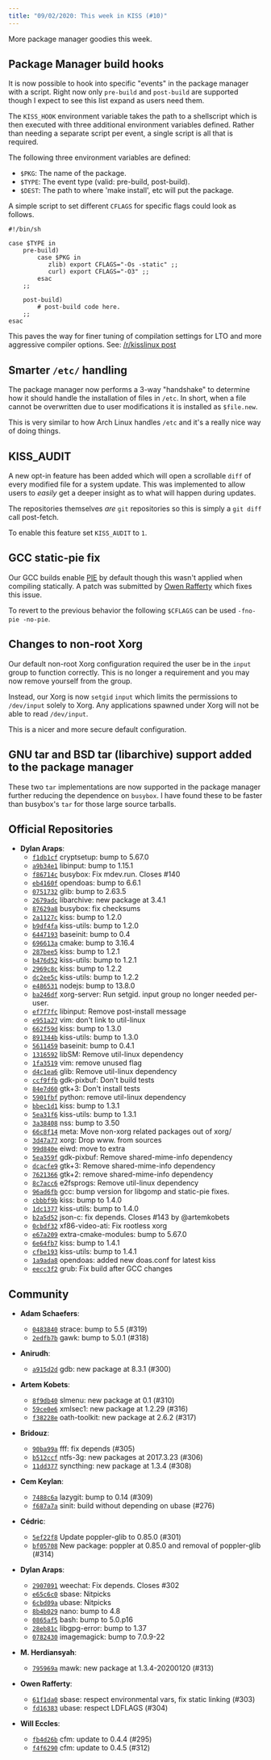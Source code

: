 ```yaml
---
title: "09/02/2020: This week in KISS (#10)"
---
```


More package manager goodies this week.

## Package Manager build hooks

It is now possible to hook into specific "events" in the package manager with a script. Right now only `pre-build` and `post-build` are supported though I expect to see this list expand as users need them.

The `KISS_HOOK` environment variable takes the path to a shellscript which is then executed with three additional environment variables defined. Rather than needing a separate script per event, a single script is all that is required.

The following three environment variables are defined:

- `$PKG`:  The name of the package.
- `$TYPE`: The event type (valid: pre-build, post-build).
- `$DEST`: The path to where 'make install', etc will put the package.

A simple script to set different `CFLAGS` for specific flags could look as follows.

```
#!/bin/sh

case $TYPE in
    pre-build)
        case $PKG in
           zlib) export CFLAGS="-Os -static" ;;
           curl) export CFLAGS="-O3" ;;
        esac
    ;;

    post-build)
        # post-build code here.
    ;;
esac
```

This paves the way for finer tuning of compilation settings for LTO and more aggressive compiler options. See: [/r/kisslinux post](https://old.reddit.com/r/kisslinux/comments/f09c9k/aggressive_compiler_optimizations_under_kiss_linux/)


## Smarter `/etc/` handling

The package manager now performs a 3-way "handshake" to determine how it should handle the installation of files in `/etc`. In short, when a file cannot be overwritten due to user modifications it is installed as `$file.new`.

This is very similar to how Arch Linux handles `/etc` and it's a really nice way of doing things.


## KISS_AUDIT

A new opt-in feature has been added which will open a scrollable `diff` of every modified file for a system update. This was implemented to allow users to *easily* get a deeper insight as to what will happen during updates.

The repositories themselves *are* `git` repositories so this is simply a `git diff` call post-fetch.

To enable this feature set `KISS_AUDIT` to `1`.


## GCC static-pie fix

Our GCC builds enable [PIE](https://en.wikipedia.org/wiki/Position-independent_code) by default though this wasn't applied when compiling statically. A patch was submitted by [Owen Rafferty](https://github.com/ioraff) which fixes this issue.

To revert to the previous behavior the following `$CFLAGS` can be used `-fno-pie -no-pie`.


## Changes to non-root Xorg

Our default non-root Xorg configuration required the user be in the `input` group to function correctly. This is no longer a requirement and you may now remove yourself from the group.

Instead, our Xorg is now `setgid` `input` which limits the permissions to `/dev/input` solely to Xorg. Any applications spawned under Xorg will not be able to read `/dev/input`.

This is a nicer and more secure default configuration.


## GNU tar and BSD tar (libarchive) support added to the package manager

These two `tar` implementations are now supported in the package manager further reducing the dependence on `busybox`. I have found these to be faster than busybox's `tar` for those large source tarballs.


## Official Repositories

- **Dylan Araps**:
    - [`f1db1cf`](https://github.com/kisslinux/repo/commit/f1db1cf) cryptsetup: bump to 5.67.0
    - [`a9b34e1`](https://github.com/kisslinux/repo/commit/a9b34e1) libinput: bump to 1.15.1
    - [`f86714c`](https://github.com/kisslinux/repo/commit/f86714c) busybox: Fix mdev.run. Closes #140
    - [`eb4160f`](https://github.com/kisslinux/repo/commit/eb4160f) opendoas: bump to 6.6.1
    - [`0751732`](https://github.com/kisslinux/repo/commit/0751732) glib: bump to 2.63.5
    - [`2679adc`](https://github.com/kisslinux/repo/commit/2679adc) libarchive: new package at 3.4.1
    - [`87629a8`](https://github.com/kisslinux/repo/commit/87629a8) busybox: fix checksums
    - [`2a1127c`](https://github.com/kisslinux/repo/commit/2a1127c) kiss: bump to 1.2.0
    - [`b9df4fa`](https://github.com/kisslinux/repo/commit/b9df4fa) kiss-utils: bump to 1.2.0
    - [`6447193`](https://github.com/kisslinux/repo/commit/6447193) baseinit: bump to 0.4
    - [`696613a`](https://github.com/kisslinux/repo/commit/696613a) cmake: bump to 3.16.4
    - [`287bee5`](https://github.com/kisslinux/repo/commit/287bee5) kiss: bump to 1.2.1
    - [`b476d52`](https://github.com/kisslinux/repo/commit/b476d52) kiss-utils: bump to 1.2.1
    - [`2969c8c`](https://github.com/kisslinux/repo/commit/2969c8c) kiss: bump to 1.2.2
    - [`dc2ee5c`](https://github.com/kisslinux/repo/commit/dc2ee5c) kiss-utils: bump to 1.2.2
    - [`e486531`](https://github.com/kisslinux/repo/commit/e486531) nodejs: bump to 13.8.0
    - [`ba246df`](https://github.com/kisslinux/repo/commit/ba246df) xorg-server: Run setgid. input group no longer needed per-user.
    - [`ef7f7fc`](https://github.com/kisslinux/repo/commit/ef7f7fc) libinput: Remove post-install message
    - [`e951a27`](https://github.com/kisslinux/repo/commit/e951a27) vim: don't link to util-linux
    - [`662f59d`](https://github.com/kisslinux/repo/commit/662f59d) kiss: bump to 1.3.0
    - [`891344b`](https://github.com/kisslinux/repo/commit/891344b) kiss-utils: bump to 1.3.0
    - [`5611459`](https://github.com/kisslinux/repo/commit/5611459) baseinit: bump to 0.4.1
    - [`1316592`](https://github.com/kisslinux/repo/commit/1316592) libSM: Remove util-linux dependency
    - [`1fa3519`](https://github.com/kisslinux/repo/commit/1fa3519) vim: remove unused flag
    - [`d4c1ea6`](https://github.com/kisslinux/repo/commit/d4c1ea6) glib: Remove util-linux dependency
    - [`ccf9ffb`](https://github.com/kisslinux/repo/commit/ccf9ffb) gdk-pixbuf: Don't build tests
    - [`84e7d60`](https://github.com/kisslinux/repo/commit/84e7d60) gtk+3: Don't install tests
    - [`5901fbf`](https://github.com/kisslinux/repo/commit/5901fbf) python: remove util-linux dependency
    - [`bbec1d1`](https://github.com/kisslinux/repo/commit/bbec1d1) kiss: bump to 1.3.1
    - [`5ea31f6`](https://github.com/kisslinux/repo/commit/5ea31f6) kiss-utils: bump to 1.3.1
    - [`3a38408`](https://github.com/kisslinux/repo/commit/3a38408) nss: bump to 3.50
    - [`66c8f14`](https://github.com/kisslinux/repo/commit/66c8f14) meta: Move non-xorg related packages out of xorg/
    - [`3d47a77`](https://github.com/kisslinux/repo/commit/3d47a77) xorg: Drop www. from sources
    - [`99d840e`](https://github.com/kisslinux/repo/commit/99d840e) eiwd: move to extra
    - [`5ea359f`](https://github.com/kisslinux/repo/commit/5ea359f) gdk-pixbuf: Remove shared-mime-info dependency
    - [`dcacfe9`](https://github.com/kisslinux/repo/commit/dcacfe9) gtk+3: Remove shared-mime-info dependency
    - [`7621366`](https://github.com/kisslinux/repo/commit/7621366) gtk+2: remove shared-mime-info dependency
    - [`8c7acc6`](https://github.com/kisslinux/repo/commit/8c7acc6) e2fsprogs: Remove util-linux dependency
    - [`96ad6fb`](https://github.com/kisslinux/repo/commit/96ad6fb) gcc: bump version for libgomp and static-pie fixes.
    - [`cbbbf9b`](https://github.com/kisslinux/repo/commit/cbbbf9b) kiss: bump to 1.4.0
    - [`1dc1377`](https://github.com/kisslinux/repo/commit/1dc1377) kiss-utils: bump to 1.4.0
    - [`b2a5d52`](https://github.com/kisslinux/repo/commit/b2a5d52) json-c: fix depends. Closes #143 by @artemkobets
    - [`0cbdf32`](https://github.com/kisslinux/repo/commit/0cbdf32) xf86-video-ati: Fix rootless xorg
    - [`e67a209`](https://github.com/kisslinux/repo/commit/e67a209) extra-cmake-modules: bump to 5.67.0
    - [`6e64fb7`](https://github.com/kisslinux/repo/commit/6e64fb7) kiss: bump to 1.4.1
    - [`cfbe193`](https://github.com/kisslinux/repo/commit/cfbe193) kiss-utils: bump to 1.4.1
    - [`1a9ada8`](https://github.com/kisslinux/repo/commit/1a9ada8) opendoas: added new doas.conf for latest kiss
    - [`eecc3f2`](https://github.com/kisslinux/repo/commit/eecc3f2) grub: Fix build after GCC changes


## Community

- **Adam Schaefers**:
    - [`0483840`](https://github.com/kisslinux/community/commit/0483840) strace: bump to 5.5 (#319)
    - [`2edfb7b`](https://github.com/kisslinux/community/commit/2edfb7b) gawk: bump to 5.0.1 (#318)

- **Anirudh**:
    - [`a915d2d`](https://github.com/kisslinux/community/commit/a915d2d) gdb: new package at 8.3.1 (#300)

- **Artem Kobets**:
    - [`8f9db40`](https://github.com/kisslinux/community/commit/8f9db40) slmenu: new package at 0.1 (#310)
    - [`59ce0e6`](https://github.com/kisslinux/community/commit/59ce0e6) xmlsec1: new package at 1.2.29 (#316)
    - [`f38228e`](https://github.com/kisslinux/community/commit/f38228e) oath-toolkit: new package at 2.6.2 (#317)

- **Bridouz**:
    - [`90ba99a`](https://github.com/kisslinux/community/commit/90ba99a) fff: fix depends (#305)
    - [`b512ccf`](https://github.com/kisslinux/community/commit/b512ccf) ntfs-3g: new packages at 2017.3.23 (#306)
    - [`11dd377`](https://github.com/kisslinux/community/commit/11dd377) syncthing: new package at 1.3.4 (#308)

- **Cem Keylan**:
    - [`7488c6a`](https://github.com/kisslinux/community/commit/7488c6a) lazygit: bump to 0.14 (#309)
    - [`f687a7a`](https://github.com/kisslinux/community/commit/f687a7a) sinit: build without depending on ubase (#276)

- **Cédric**:
    - [`5ef22f8`](https://github.com/kisslinux/community/commit/5ef22f8) Update poppler-glib to 0.85.0 (#301)
    - [`bf05708`](https://github.com/kisslinux/community/commit/bf05708) New package: poppler at 0.85.0 and removal of poppler-glib (#314)

- **Dylan Araps**:
    - [`2907091`](https://github.com/kisslinux/community/commit/2907091) weechat: Fix depends. Closes #302
    - [`e65c6c0`](https://github.com/kisslinux/community/commit/e65c6c0) sbase: Nitpicks
    - [`6cbd09a`](https://github.com/kisslinux/community/commit/6cbd09a) ubase: Nitpicks
    - [`8b4b029`](https://github.com/kisslinux/community/commit/8b4b029) nano: bump to 4.8
    - [`0865af5`](https://github.com/kisslinux/community/commit/0865af5) bash: bump to 5.0.p16
    - [`28eb81c`](https://github.com/kisslinux/community/commit/28eb81c) libgpg-error: bump to 1.37
    - [`0782430`](https://github.com/kisslinux/community/commit/0782430) imagemagick: bump to 7.0.9-22

- **M. Herdiansyah**:
    - [`795969a`](https://github.com/kisslinux/community/commit/795969a) mawk: new package at 1.3.4-20200120 (#313)

- **Owen Rafferty**:
    - [`61f1da0`](https://github.com/kisslinux/community/commit/61f1da0) sbase: respect environmental vars, fix static linking (#303)
    - [`fd16383`](https://github.com/kisslinux/community/commit/fd16383) ubase: respect LDFLAGS (#304)

- **Will Eccles**:
    - [`fb4d26b`](https://github.com/kisslinux/community/commit/fb4d26b) cfm: update to 0.4.4 (#295)
    - [`f4f6290`](https://github.com/kisslinux/community/commit/f4f6290) cfm: update to 0.4.5 (#312)

